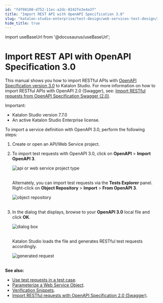 ```yaml
---
id: "fdf98100-d752-11ec-a2dc-0242fe3e4a3f"
title: "Import REST API with OpenAPI Specification 3.0"
slug: "katalon-studio-enterprise/test-design/web-services-test-design/import-web-service-objects/import-rest-api-with-openapi-specification-3.0"
hide_title: true
---
```

import useBaseUrl from '@docusaurus/useBaseUrl';


# <a id="id" class="anchor_top_offset"/><a id="ariaid-title1" class="anchor_top_offset"/>Import REST API with OpenAPI Specification 3.0

<p xmlns="http://www.w3.org/1999/xhtml" className="p">This manual shows you how to import RESTful APIs with <a className="xref j-external-link" href="https://swagger.io/specification/" target="_blank">OpenAPI Specification     version 3.0</a> to Katalon Studio. For more information on how to   import RESTful APIs with OpenAPI 2.0 (Swagger), see: <a className="xref j-external-link" href="https://docs.katalon.com/katalon-studio/docs/import-rest-requests-from-swagger-20.html" target="_blank">Import     RESTful requests from OpenAPI Specification Swagger (2.0)</a>.</p> 
<div xmlns="http://www.w3.org/1999/xhtml" className="note important note_important"><span className="note__title">Important:</span> 
  <ul className="ul"><li className="li">Katalon Studio version 7.7.0</li><li className="li">An active Katalon Studio Enterprise license.</li></ul>
</div>
<p xmlns="http://www.w3.org/1999/xhtml" className="p">To import a service definition with OpenAPI 3.0, perform the   following steps:</p> 
<ol xmlns="http://www.w3.org/1999/xhtml" className="ol"><li className="li">     <p className="p">Create or open an API/Web Service project.</p>   </li><li className="li">     <p className="p">To import test requests with OpenAPI 3.0, click on       <strong className="ph b">OpenAPI</strong> &gt; <strong className="ph b">Import OpenAPI         3</strong>.</p>     <p className="p">       <img className="image" src={useBaseUrl("https://github.com/katalon-studio/docs-images/raw/master/katalon-studio/docs/import-openapi30/icon.png")} alt="api or web service project type" /><br /><br />     </p>     <p className="p">Alternately, you can import test requests via the <strong className="ph b">Tests         Explorer</strong> panel. Right-click on <strong className="ph b">Object         Repository</strong> &gt; <strong className="ph b">Import</strong> &gt; <strong className="ph b">From         OpenAPI 3</strong>.</p>     <p className="p">       <img className="image" src={useBaseUrl("https://github.com/katalon-studio/docs-images/raw/master/katalon-studio/docs/import-openapi30/K.S.E-8.2.5-import-postman-object_repository_open_api3.png")} alt="object repository" /><br /><br />     </p>   </li><li className="li">     <p className="p">In the dialog that displays, browse to your <strong className="ph b">OpenAPI         3.0</strong> local file and click <strong className="ph b">OK</strong>.</p>     <p className="p">       <img className="image" src={useBaseUrl("https://github.com/katalon-studio/docs-images/raw/master/katalon-studio/docs/import-openapi30/browse-openapi30.png")} alt="dialog box" /><br /><br />     </p>     <p className="p">Katalon Studio loads the file and generates RESTful test       requests accordingly.</p>     <p className="p">       <img className="image" src={useBaseUrl("https://github.com/katalon-studio/docs-images/raw/master/katalon-studio/docs/import-openapi30/imported.png")} alt="generated request" /><br /><br />     </p>   </li></ol> 
<p xmlns="http://www.w3.org/1999/xhtml" className="p">   <strong className="ph b">See also:</strong> </p> 
<ul xmlns="http://www.w3.org/1999/xhtml" className="ul"><li className="li">     <a className="xref j-external-link" href="https://docs.katalon.com/katalon-studio/docs/using-web-services-in-a-test-case.html" target="_blank">Use       test requests in a test case</a>.</li><li className="li">     <a className="xref j-external-link" href="http:///display/KD/Parameterize+a+Web+Service+Object" target="_blank">Parameterize a       Web Service Object</a>.</li><li className="li">     <a className="xref j-external-link" href="http:///display/KD/Verification+Snippets" target="_blank">Verification       Snippets</a>.</li><li className="li">     <a className="xref j-external-link" href="https://docs.katalon.com/katalon-studio/docs/import-rest-requests-from-swagger-20.html" target="_blank">Import       RESTful requests with OpenAPI Specification 2.0 (Swagger)</a>.</li></ul> 
